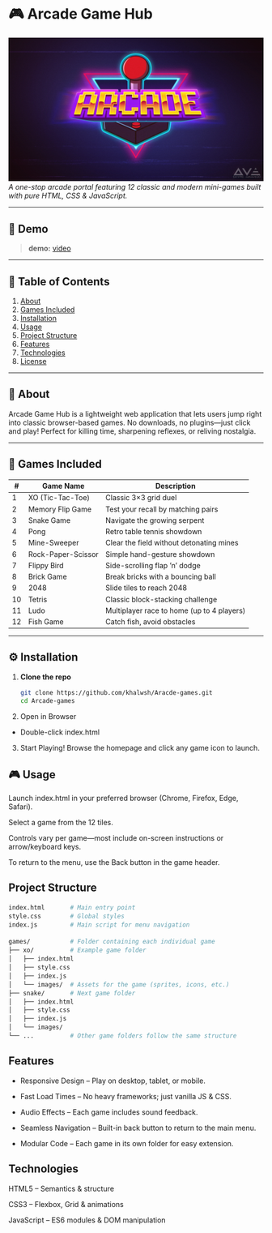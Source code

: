 # 🎮 Arcade Game Hub

![Arcade Banner](https://github.com/khalwsh/Aracde-games/blob/main/padge.png)  
_A one-stop arcade portal featuring 12 classic and modern mini-games built with pure HTML, CSS & JavaScript._

---

## 🚀 Demo

> **demo:** [video](https://yourusername.github.io/arcade-game-hub)  
---

## 📖 Table of Contents

1. [About](#about)  
2. [Games Included](#games-included)  
3. [Installation](#installation)  
4. [Usage](#usage)  
5. [Project Structure](#project-structure)  
6. [Features](#features)  
7. [Technologies](#technologies)  
8. [License](#license)

---

## 🧐 About

Arcade Game Hub is a lightweight web application that lets users jump right into classic browser-based games. No downloads, no plugins—just click and play! Perfect for killing time, sharpening reflexes, or reliving nostalgia.

---

## 🎲 Games Included

| #  | Game Name               | Description                                       |
| -- | ----------------------- | ------------------------------------------------- |
| 1  | XO (Tic-Tac-Toe)        | Classic 3×3 grid duel                             |
| 2  | Memory Flip Game        | Test your recall by matching pairs                |
| 3  | Snake Game              | Navigate the growing serpent                      |
| 4  | Pong                    | Retro table tennis showdown                       |
| 5  | Mine-Sweeper            | Clear the field without detonating mines          |
| 6  | Rock-Paper-Scissor      | Simple hand-gesture showdown                      |
| 7  | Flippy Bird             | Side-scrolling flap ’n’ dodge                     |
| 8  | Brick Game              | Break bricks with a bouncing ball                 |
| 9  | 2048                    | Slide tiles to reach 2048                         |
| 10 | Tetris                  | Classic block-stacking challenge                  |
| 11 | Ludo                    | Multiplayer race to home (up to 4 players)        |
| 12 | Fish Game               | Catch fish, avoid obstacles                       |

---

## ⚙️ Installation

1. **Clone the repo**  
   ```bash
   git clone https://github.com/khalwsh/Aracde-games.git
   cd Arcade-games
   ```
2. Open in Browser
- Double-click index.html

3. Start Playing!
Browse the homepage and click any game icon to launch.

## 🎮 Usage
Launch index.html in your preferred browser (Chrome, Firefox, Edge, Safari).

Select a game from the 12 tiles.

Controls vary per game—most include on-screen instructions or arrow/keyboard keys.

To return to the menu, use the Back button in the game header.

## Project Structure
```bash
index.html       # Main entry point
style.css        # Global styles
index.js         # Main script for menu navigation

games/           # Folder containing each individual game
├── xo/          # Example game folder
│   ├── index.html
│   ├── style.css
│   ├── index.js
│   └── images/  # Assets for the game (sprites, icons, etc.)
├── snake/       # Next game folder
│   ├── index.html
│   ├── style.css
│   ├── index.js
│   └── images/
└── ...          # Other game folders follow the same structure
```
## Features
- Responsive Design – Play on desktop, tablet, or mobile.

- Fast Load Times – No heavy frameworks; just vanilla JS & CSS.

- Audio Effects – Each game includes sound feedback.

- Seamless Navigation – Built-in back button to return to the main menu.

- Modular Code – Each game in its own folder for easy extension.

## Technologies
HTML5 – Semantics & structure

CSS3 – Flexbox, Grid & animations

JavaScript – ES6 modules & DOM manipulation

